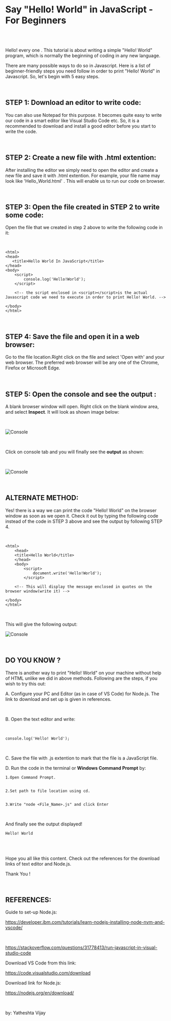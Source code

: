 # Say "Hello! World" in JavaScript - For Beginners

<br>
<br>

Hello! every one . This tutorial is about writing a simple "Hello! World" program, which is normally the beginning of coding in any new language. 

There are many possible ways to do so in Javascript. Here is a list of beginner-friendly steps you need follow in order to print "Hello! World" in Javascript. So, let's begin with 5 easy steps.

<br>


## STEP 1: Download an editor to write code:

You can also use Notepad for this purpose. It becomes quite easy to write our code in a smart editor like Visual Studio Code etc. So, it is a recommended to download and install a good editor before you start to write the code. 

<br>

## STEP 2: Create a new file with .html extention:

After installing the editor we simply need to open the editor and create a new file and save it with .html extention. For example, your file name may look like 'Hello_World.html' .
This will enable us to run our code on browser.

<br>

## STEP 3: Open the file created in STEP 2 to write some code:

Open the file that we created in step 2 above to write the following code in it:

<br>

    <html>
    <head>
       <title>Hello World In JavaScript</title>
    </head>
    <body>
        <script>
            console.log('Hello!World');
        </script> 
        
        <!-- the script enclosed in <script></script>is the actual Javascript code we need to execute in order to print Hello! World. -->
        
    </body>
    </html>

<br>

## STEP 4: Save the file and open it in a web browser: 

Go to the file location.Right click on the file and select 'Open with' and your web browser. 
The preferred web browser will be any one of the Chrome, Firefox or Microsoft Edge.

<br>

## STEP 5: Open the console and see the output : 
A blank browser window will open. Right click on the blank window area, and select **Inspect**. It will look as shown image below:

<br>

 ![Console](/1.Hello_World/console.png "This is console in Chrome") 
 
 <br>


Click on console tab and you will finally see the **output** as shown:

<br>

![Console](/1.Hello_World/Output1.png "This is the output") 

<br>

## ALTERNATE METHOD:

Yes! there is a way we can print the code "Hello! World" on the browser window as soon as we open it. Check it out by typing the following code instead of the code in STEP 3 above and see the output by following STEP 4.

<br>



    <html>
        <head>
        <title>Hello World</title>
        </head>
        <body>
            <script>
                document.write('Hello!World');
            </script> 
        
        <!-- This will display the message enclosed in quotes on the browser window(write it) -->
        
    </body>
    </html>

<br>

This will give the following output:

![Console](/1.Hello_World/Output2.png "This is page in Chrome")

<br>

## DO YOU KNOW ?

There is another way to print "Hello! World" on your machine without help of HTML unlike we did in above methods.
Following are the steps, if you wish to try this out:

A. Configure your PC and Editor (as in case of VS Code) for Node.js. The link to download and set up is given in references.

<br>

B. Open the text editor and write:

<br>

    
    console.log('Hello! World');

<br>

C. Save the file with .js extention to mark that the file is a JavaScript file.

D. Run the code in the terminal or **Windows Command Prompt** by:

    1.Open Command Prompt.
    

    2.Set path to file location using cd.
    

    3.Write "node <File_Name>.js" and click Enter

<br>


And finally see the output displayed!

    Hello! World

<br>

<br>

Hope you all like this content. Check out the references for the download links of text editor and Node.js.

Thank You !


<br>

## REFERENCES:

Guide to set-up Node.js:

https://developer.ibm.com/tutorials/learn-nodejs-installing-node-nvm-and-vscode/

<br>


https://stackoverflow.com/questions/31778413/run-javascript-in-visual-studio-code
<br>

Download VS Code from this link:

https://code.visualstudio.com/download

Download link for Node.js:

https://nodejs.org/en/download/

<br>

by: Yatheshta Vijay